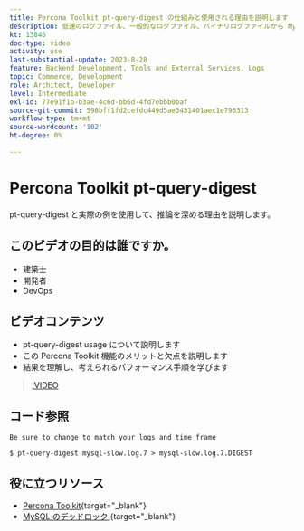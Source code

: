 ```yaml
---
title: Percona Toolkit pt-query-digest の仕組みと使用される理由を説明します
description: 低速のログファイル、一般的なログファイル、バイナリログファイルから MySQL クエリを分析します。 また、「SHOW PROCESSLIST」からのクエリと、tcpdump からの MySQL プロトコルデータも分析できます。
kt: 13846
doc-type: video
activity: use
last-substantial-update: 2023-8-28
feature: Backend Development, Tools and External Services, Logs
topic: Commerce, Development
role: Architect, Developer
level: Intermediate
exl-id: 77e91f1b-b3ae-4c6d-bb6d-4fd7ebbb0baf
source-git-commit: 598bff1fd2cefdc449d5ae3431401aec1e796313
workflow-type: tm+mt
source-wordcount: '102'
ht-degree: 0%

---
```


# Percona Toolkit pt-query-digest

pt-query-digest と実際の例を使用して、推論を深める理由を説明します。

## このビデオの目的は誰ですか。

- 建築士
- 開発者
- DevOps

## ビデオコンテンツ

- pt-query-digest usage について説明します
- この Percona Toolkit 機能のメリットと欠点を説明します
- 結果を理解し、考えられるパフォーマンス手順を学びます

>[!VIDEO](https://video.tv.adobe.com/v/3423480?learn=on)

## コード参照

```MYSQL
Be sure to change to match your logs and time frame

$ pt-query-digest mysql-slow.log.7 > mysql-slow.log.7.DIGEST
```

## 役に立つリソース

- [Percona Toolkit](https://docs.percona.com/percona-toolkit/pt-query-digest.html){target="_blank"}
- [MySQL のデッドロック ](https://experienceleague.adobe.com/docs/commerce-knowledge-base/kb/troubleshooting/database/deadlocks-in-mysql.html?lang=ja){target="_blank"}
